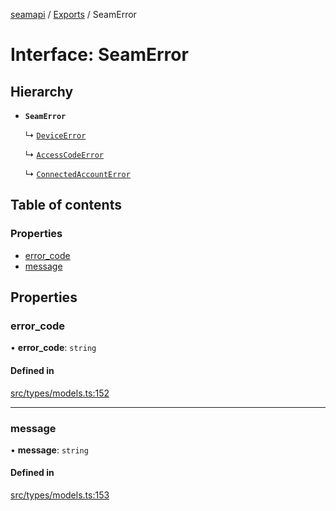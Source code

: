 [seamapi](../README.md) / [Exports](../modules.md) / SeamError

# Interface: SeamError

## Hierarchy

- **`SeamError`**

  ↳ [`DeviceError`](DeviceError.md)

  ↳ [`AccessCodeError`](AccessCodeError.md)

  ↳ [`ConnectedAccountError`](ConnectedAccountError.md)

## Table of contents

### Properties

- [error\_code](SeamError.md#error_code)
- [message](SeamError.md#message)

## Properties

### error\_code

• **error\_code**: `string`

#### Defined in

[src/types/models.ts:152](https://github.com/seamapi/javascript/blob/main/src/types/models.ts#L152)

___

### message

• **message**: `string`

#### Defined in

[src/types/models.ts:153](https://github.com/seamapi/javascript/blob/main/src/types/models.ts#L153)
